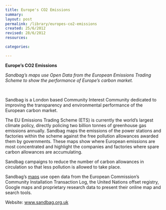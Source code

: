 ```yaml
---
title: Europe's CO2 Emissions
summary: 
layout: post
permalink: /library/europes-co2-emissions
created: 25/6/2012
revised: 28/6/2012
resources:

categories:

---
```


<p>﻿<strong>Europe’s CO2 Emissions</strong></p>
<p><em>Sandbag’s maps use Open Data from the European Emissions Trading Scheme to show the performance of Europe’s carbon market.</em></p>
<p> </p>
<p>Sandbag is a London based Community Interest Community dedicated to improving the transparency and environmental performance of the European carbon market.</p>
<p>The EU Emissions Trading Scheme (ETS) is currently the world’s largest climate policy, directly policing two billion tonnes of greenhouse gas emissions annually. Sandbag maps the emissions of the power stations and factories within the scheme against the free pollution allowances awarded them by governments. These maps show where European emissions are most concentrated and highlight the companies and factories where spare carbon allowances are accumulating.</p>
<p>Sandbag campaigns to reduce the number of carbon allowances in circulation so that less pollution is allowed to take place.</p>
<p>Sandbag’s <a href="http://www.sandbag.org.uk" rel="nofollow">maps</a> use open data from the European Commission’s Community Installation Transaction Log, the United Nations offset registry, Google maps and proprietary research data to present their online map and search tools.</p>
<p>Website: <a href="http://www.sandbag.org.uk" rel="nofollow">www.sandbag.org.uk</a></p>
